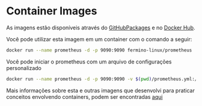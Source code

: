 # Container Images

As imagens estão disponíveis através do [GitHubPackages](https://github.com/fermino-linux/container-images-prometheus/pkgs/container/prometheus) e no [Docker Hub](https://hub.docker.com/r/ferminolinux/prometheus).

Você pode utilizar esta imagem em um container com o comando a seguir:

```bash
docker run --name prometheus -d -p 9090:9090 fermino-linux/prometheus
```

Você pode iniciar o prometheus com um arquivo de configurações personalizado

```bash
docker run --name prometheus -d -p 9090:9090 -v $(pwd)/prometheus.yml:/etc/prometheus/prometheus.yml
```

Mais informações sobre esta e outras imagens que desenvolvi para praticar conceitos envolvendo containers, podem ser encontradas [aqui](https://github.com/container-images)
